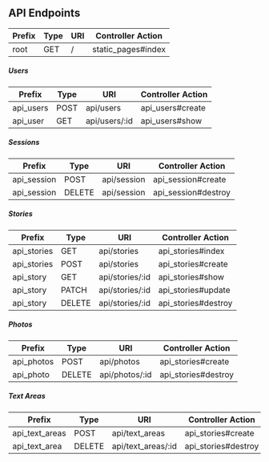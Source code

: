 ## API Endpoints

| Prefix | Type | URI | Controller Action |
|---|---|---|---|
| root | GET | / | static_pages#index

##### Users
| Prefix | Type | URI | Controller Action |
|---|---|---|---|
| api_users | POST | api/users | api_users#create
| api_user | GET | api/users/:id | api_users#show

##### Sessions
| Prefix | Type | URI | Controller Action |
|---|---|---|---|
| api_session | POST | api/session | api_session#create
| api_session | DELETE | api/session | api_session#destroy

##### Stories
| Prefix | Type | URI | Controller Action |
|---|---|---|---|
| api_stories | GET | api/stories | api_stories#index
| api_stories | POST | api/stories | api_stories#create
| api_story | GET | api/stories/:id | api_stories#show
| api_story | PATCH | api/stories/:id | api_stories#update
| api_story | DELETE | api/stories/:id | api_stories#destroy

##### Photos
| Prefix | Type | URI | Controller Action |
|---|---|---|---|
| api_photos | POST | api/photos | api_stories#create
| api_photo | DELETE | api/photos/:id | api_stories#destroy

##### Text Areas
| Prefix | Type | URI | Controller Action |
|---|---|---|---|
| api_text_areas | POST | api/text_areas | api_stories#create
| api_text_area | DELETE | api/text_areas/:id | api_stories#destroy
